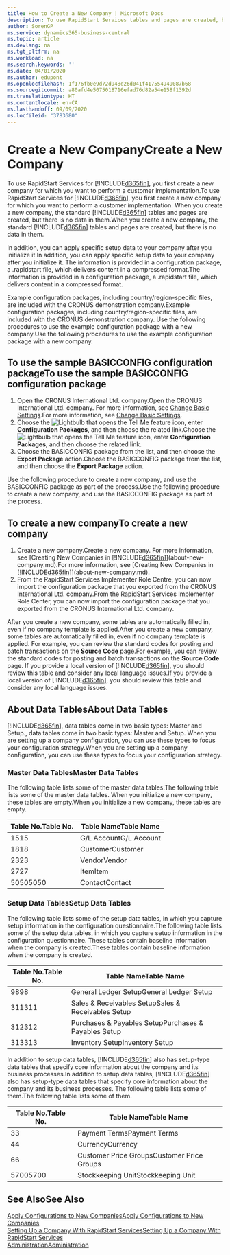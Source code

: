 ```yaml
---
title: How to Create a New Company | Microsoft Docs
description: To use RapidStart Services tables and pages are created, but there is no data in them.
author: SorenGP
ms.service: dynamics365-business-central
ms.topic: article
ms.devlang: na
ms.tgt_pltfrm: na
ms.workload: na
ms.search.keywords: ''
ms.date: 04/01/2020
ms.author: edupont
ms.openlocfilehash: 1f176fb0e9d72d948d26d041f417554949087b68
ms.sourcegitcommit: a80afd4e5075018716efad76d82a54e158f1392d
ms.translationtype: HT
ms.contentlocale: en-CA
ms.lasthandoff: 09/09/2020
ms.locfileid: "3783680"
---
```

# <a name="create-a-new-company"></a><span data-ttu-id="9aa69-103">Create a New Company</span><span class="sxs-lookup"><span data-stu-id="9aa69-103">Create a New Company</span></span>
<span data-ttu-id="9aa69-104">To use RapidStart Services for [!INCLUDE[d365fin](includes/d365fin_md.md)], you first create a new company for which you want to perform a customer implementation.</span><span class="sxs-lookup"><span data-stu-id="9aa69-104">To use RapidStart Services for [!INCLUDE[d365fin](includes/d365fin_md.md)], you first create a new company for which you want to perform a customer implementation.</span></span> <span data-ttu-id="9aa69-105">When you create a new company, the standard [!INCLUDE[d365fin](includes/d365fin_md.md)] tables and pages are created, but there is no data in them.</span><span class="sxs-lookup"><span data-stu-id="9aa69-105">When you create a new company, the standard [!INCLUDE[d365fin](includes/d365fin_md.md)] tables and pages are created, but there is no data in them.</span></span>

<span data-ttu-id="9aa69-106">In addition, you can apply specific setup data to your company after you initialize it.</span><span class="sxs-lookup"><span data-stu-id="9aa69-106">In addition, you can apply specific setup data to your company after you initialize it.</span></span> <span data-ttu-id="9aa69-107">The information is provided in a configuration package, a .rapidstart file, which delivers content in a compressed format.</span><span class="sxs-lookup"><span data-stu-id="9aa69-107">The information is provided in a configuration package, a .rapidstart file, which delivers content in a compressed format.</span></span>  

<span data-ttu-id="9aa69-108">Example configuration packages, including country/region-specific files, are included with the CRONUS demonstration company.</span><span class="sxs-lookup"><span data-stu-id="9aa69-108">Example configuration packages, including country/region-specific files, are included with the CRONUS demonstration company.</span></span> <span data-ttu-id="9aa69-109">Use the following procedures to use the example configuration package with a new company.</span><span class="sxs-lookup"><span data-stu-id="9aa69-109">Use the following procedures to use the example configuration package with a new company.</span></span>  

## <a name="to-use-the-sample-basicconfig-configuration-package"></a><span data-ttu-id="9aa69-110">To use the sample BASICCONFIG configuration package</span><span class="sxs-lookup"><span data-stu-id="9aa69-110">To use the sample BASICCONFIG configuration package</span></span>  
1. <span data-ttu-id="9aa69-111">Open the CRONUS International Ltd. company.</span><span class="sxs-lookup"><span data-stu-id="9aa69-111">Open the CRONUS International Ltd. company.</span></span> <span data-ttu-id="9aa69-112">For more information, see [Change Basic Settings](ui-change-basic-settings.md).</span><span class="sxs-lookup"><span data-stu-id="9aa69-112">For more information, see [Change Basic Settings](ui-change-basic-settings.md).</span></span>
2. <span data-ttu-id="9aa69-113">Choose the ![Lightbulb that opens the Tell Me feature](media/ui-search/search_small.png "Tell me what you want to do") icon, enter **Configuration Packages**, and then choose the related link.</span><span class="sxs-lookup"><span data-stu-id="9aa69-113">Choose the ![Lightbulb that opens the Tell Me feature](media/ui-search/search_small.png "Tell me what you want to do") icon, enter **Configuration Packages**, and then choose the related link.</span></span>  
3. <span data-ttu-id="9aa69-114">Choose the BASICCONFIG package from the list, and then choose the **Export Package** action.</span><span class="sxs-lookup"><span data-stu-id="9aa69-114">Choose the BASICCONFIG package from the list, and then choose the **Export Package** action.</span></span>  

<span data-ttu-id="9aa69-115">Use the following procedure to create a new company, and use the BASICCONFIG package as part of the process.</span><span class="sxs-lookup"><span data-stu-id="9aa69-115">Use the following procedure to create a new company, and use the BASICCONFIG package as part of the process.</span></span>  

## <a name="to-create-a-new-company"></a><span data-ttu-id="9aa69-116">To create a new company</span><span class="sxs-lookup"><span data-stu-id="9aa69-116">To create a new company</span></span>  
1. <span data-ttu-id="9aa69-117">Create a new company.</span><span class="sxs-lookup"><span data-stu-id="9aa69-117">Create a new company.</span></span> <span data-ttu-id="9aa69-118">For more information, see [Creating New Companies in [!INCLUDE[d365fin](includes/d365fin_md.md)]](about-new-company.md).</span><span class="sxs-lookup"><span data-stu-id="9aa69-118">For more information, see [Creating New Companies in [!INCLUDE[d365fin](includes/d365fin_md.md)]](about-new-company.md).</span></span>
2. <span data-ttu-id="9aa69-119">From the RapidStart Services Implementer Role Centre, you can now import the configuration package that you exported from the CRONUS International Ltd. company.</span><span class="sxs-lookup"><span data-stu-id="9aa69-119">From the RapidStart Services Implementer Role Center, you can now import the configuration package that you exported from the CRONUS International Ltd. company.</span></span>

<span data-ttu-id="9aa69-120">After you create a new company, some tables are automatically filled in, even if no company template is applied.</span><span class="sxs-lookup"><span data-stu-id="9aa69-120">After you create a new company, some tables are automatically filled in, even if no company template is applied.</span></span> <span data-ttu-id="9aa69-121">For example, you can review the standard codes for posting and batch transactions on the **Source Code** page.</span><span class="sxs-lookup"><span data-stu-id="9aa69-121">For example, you can review the standard codes for posting and batch transactions on the **Source Code** page.</span></span> <span data-ttu-id="9aa69-122">If you provide a local version of [!INCLUDE[d365fin](includes/d365fin_md.md)], you should review this table and consider any local language issues.</span><span class="sxs-lookup"><span data-stu-id="9aa69-122">If you provide a local version of [!INCLUDE[d365fin](includes/d365fin_md.md)], you should review this table and consider any local language issues.</span></span>

## <a name="about-data-tables"></a><span data-ttu-id="9aa69-123">About Data Tables</span><span class="sxs-lookup"><span data-stu-id="9aa69-123">About Data Tables</span></span>
[!INCLUDE[d365fin](includes/d365fin_md.md)]<span data-ttu-id="9aa69-124">, data tables come in two basic types: Master and Setup.</span><span class="sxs-lookup"><span data-stu-id="9aa69-124">, data tables come in two basic types: Master and Setup.</span></span> <span data-ttu-id="9aa69-125">When you are setting up a company configuration, you can use these types to focus your configuration strategy.</span><span class="sxs-lookup"><span data-stu-id="9aa69-125">When you are setting up a company configuration, you can use these types to focus your configuration strategy.</span></span>  

### <a name="master-data-tables"></a><span data-ttu-id="9aa69-126">Master Data Tables</span><span class="sxs-lookup"><span data-stu-id="9aa69-126">Master Data Tables</span></span>  
<span data-ttu-id="9aa69-127">The following table lists some of the master data tables.</span><span class="sxs-lookup"><span data-stu-id="9aa69-127">The following table lists some of the master data tables.</span></span> <span data-ttu-id="9aa69-128">When you initialize a new company, these tables are empty.</span><span class="sxs-lookup"><span data-stu-id="9aa69-128">When you initialize a new company, these tables are empty.</span></span>  

|<span data-ttu-id="9aa69-129">Table No.</span><span class="sxs-lookup"><span data-stu-id="9aa69-129">Table No.</span></span>|<span data-ttu-id="9aa69-130">Table Name</span><span class="sxs-lookup"><span data-stu-id="9aa69-130">Table Name</span></span>|  
|-------------------|--------------------|  
|<span data-ttu-id="9aa69-131">15</span><span class="sxs-lookup"><span data-stu-id="9aa69-131">15</span></span>|<span data-ttu-id="9aa69-132">G/L Account</span><span class="sxs-lookup"><span data-stu-id="9aa69-132">G/L Account</span></span>|  
|<span data-ttu-id="9aa69-133">18</span><span class="sxs-lookup"><span data-stu-id="9aa69-133">18</span></span>|<span data-ttu-id="9aa69-134">Customer</span><span class="sxs-lookup"><span data-stu-id="9aa69-134">Customer</span></span>|  
|<span data-ttu-id="9aa69-135">23</span><span class="sxs-lookup"><span data-stu-id="9aa69-135">23</span></span>|<span data-ttu-id="9aa69-136">Vendor</span><span class="sxs-lookup"><span data-stu-id="9aa69-136">Vendor</span></span>|  
|<span data-ttu-id="9aa69-137">27</span><span class="sxs-lookup"><span data-stu-id="9aa69-137">27</span></span>|<span data-ttu-id="9aa69-138">Item</span><span class="sxs-lookup"><span data-stu-id="9aa69-138">Item</span></span>|  
|<span data-ttu-id="9aa69-139">5050</span><span class="sxs-lookup"><span data-stu-id="9aa69-139">5050</span></span>|<span data-ttu-id="9aa69-140">Contact</span><span class="sxs-lookup"><span data-stu-id="9aa69-140">Contact</span></span>|  

### <a name="setup-data-tables"></a><span data-ttu-id="9aa69-141">Setup Data Tables</span><span class="sxs-lookup"><span data-stu-id="9aa69-141">Setup Data Tables</span></span>  
<span data-ttu-id="9aa69-142">The following table lists some of the setup data tables, in which you capture setup information in the configuration questionnaire.</span><span class="sxs-lookup"><span data-stu-id="9aa69-142">The following table lists some of the setup data tables, in which you capture setup information in the configuration questionnaire.</span></span> <span data-ttu-id="9aa69-143">These tables contain baseline information when the company is created.</span><span class="sxs-lookup"><span data-stu-id="9aa69-143">These tables contain baseline information when the company is created.</span></span>  

|<span data-ttu-id="9aa69-144">Table No.</span><span class="sxs-lookup"><span data-stu-id="9aa69-144">Table No.</span></span>|<span data-ttu-id="9aa69-145">Table Name</span><span class="sxs-lookup"><span data-stu-id="9aa69-145">Table Name</span></span>|  
|-------------------|--------------------|  
|<span data-ttu-id="9aa69-146">98</span><span class="sxs-lookup"><span data-stu-id="9aa69-146">98</span></span>|<span data-ttu-id="9aa69-147">General Ledger Setup</span><span class="sxs-lookup"><span data-stu-id="9aa69-147">General Ledger Setup</span></span>|  
|<span data-ttu-id="9aa69-148">311</span><span class="sxs-lookup"><span data-stu-id="9aa69-148">311</span></span>|<span data-ttu-id="9aa69-149">Sales & Receivables Setup</span><span class="sxs-lookup"><span data-stu-id="9aa69-149">Sales & Receivables Setup</span></span>|  
|<span data-ttu-id="9aa69-150">312</span><span class="sxs-lookup"><span data-stu-id="9aa69-150">312</span></span>|<span data-ttu-id="9aa69-151">Purchases & Payables Setup</span><span class="sxs-lookup"><span data-stu-id="9aa69-151">Purchases & Payables Setup</span></span>|  
|<span data-ttu-id="9aa69-152">313</span><span class="sxs-lookup"><span data-stu-id="9aa69-152">313</span></span>|<span data-ttu-id="9aa69-153">Inventory Setup</span><span class="sxs-lookup"><span data-stu-id="9aa69-153">Inventory Setup</span></span>|  

<span data-ttu-id="9aa69-154">In addition to setup data tables, [!INCLUDE[d365fin](includes/d365fin_md.md)] also has setup-type data tables that specify core information about the company and its business processes.</span><span class="sxs-lookup"><span data-stu-id="9aa69-154">In addition to setup data tables, [!INCLUDE[d365fin](includes/d365fin_md.md)] also has setup-type data tables that specify core information about the company and its business processes.</span></span> <span data-ttu-id="9aa69-155">The following table lists some of them.</span><span class="sxs-lookup"><span data-stu-id="9aa69-155">The following table lists some of them.</span></span>  

|<span data-ttu-id="9aa69-156">Table No.</span><span class="sxs-lookup"><span data-stu-id="9aa69-156">Table No.</span></span>|<span data-ttu-id="9aa69-157">Table Name</span><span class="sxs-lookup"><span data-stu-id="9aa69-157">Table Name</span></span>|  
|-------------------|--------------------|  
|<span data-ttu-id="9aa69-158">3</span><span class="sxs-lookup"><span data-stu-id="9aa69-158">3</span></span>|<span data-ttu-id="9aa69-159">Payment Terms</span><span class="sxs-lookup"><span data-stu-id="9aa69-159">Payment Terms</span></span>|  
|<span data-ttu-id="9aa69-160">4</span><span class="sxs-lookup"><span data-stu-id="9aa69-160">4</span></span>|<span data-ttu-id="9aa69-161">Currency</span><span class="sxs-lookup"><span data-stu-id="9aa69-161">Currency</span></span>|  
|<span data-ttu-id="9aa69-162">6</span><span class="sxs-lookup"><span data-stu-id="9aa69-162">6</span></span>|<span data-ttu-id="9aa69-163">Customer Price Groups</span><span class="sxs-lookup"><span data-stu-id="9aa69-163">Customer Price Groups</span></span>|  
|<span data-ttu-id="9aa69-164">5700</span><span class="sxs-lookup"><span data-stu-id="9aa69-164">5700</span></span>|<span data-ttu-id="9aa69-165">Stockkeeping Unit</span><span class="sxs-lookup"><span data-stu-id="9aa69-165">Stockkeeping Unit</span></span>|

  

## <a name="see-also"></a><span data-ttu-id="9aa69-166">See Also</span><span class="sxs-lookup"><span data-stu-id="9aa69-166">See Also</span></span>  
[<span data-ttu-id="9aa69-167">Apply Configurations to New Companies</span><span class="sxs-lookup"><span data-stu-id="9aa69-167">Apply Configurations to New Companies</span></span>](admin-apply-configuration-to-new-companies.md)  
[<span data-ttu-id="9aa69-168">Setting Up a Company With RapidStart Services</span><span class="sxs-lookup"><span data-stu-id="9aa69-168">Setting Up a Company With RapidStart Services</span></span>](admin-set-up-a-company-with-rapidstart.md)  
[<span data-ttu-id="9aa69-169">Administration</span><span class="sxs-lookup"><span data-stu-id="9aa69-169">Administration</span></span>](admin-setup-and-administration.md)
